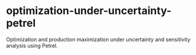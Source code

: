 # optimization-under-uncertainty-petrel
Optimization and production maximization under uncertainty and sensitivity analysis using Petrel.
